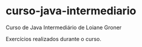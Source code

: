 # curso-java-intermediario
Curso de Java Intermediário de Loiane Groner

Exercícios realizados durante o curso.
